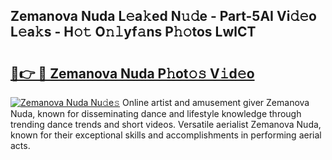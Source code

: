 ## Zemanova Nuda L𝚎a𝚔ed N𝚞𝚍e - Part-5AI Vi𝚍𝚎o L𝚎a𝚔s - H𝚘𝚝 O𝚗𝚕yf𝚊ns P𝚑𝚘tos LwlCT

# <h2><a href="http://kfbblfd.oniu.top/?m=Zemanova+Nuda">🔗👉 🔴 Zemanova Nuda P𝚑ot𝚘𝚜 V𝚒d𝚎o</a></h2>

[![Zemanova Nuda Nu𝚍e𝚜](https://i.imgur.com/0qMVB7G.gif)](http://kfbblfd.oniu.top/?m=Zemanova+Nuda)
Online artist and amusement giver Zemanova Nuda, known for disseminating dance and lifestyle knowledge through trending dance trends and short videos. Versatile aerialist Zemanova Nuda, known for their exceptional skills and accomplishments in performing aerial acts.  
